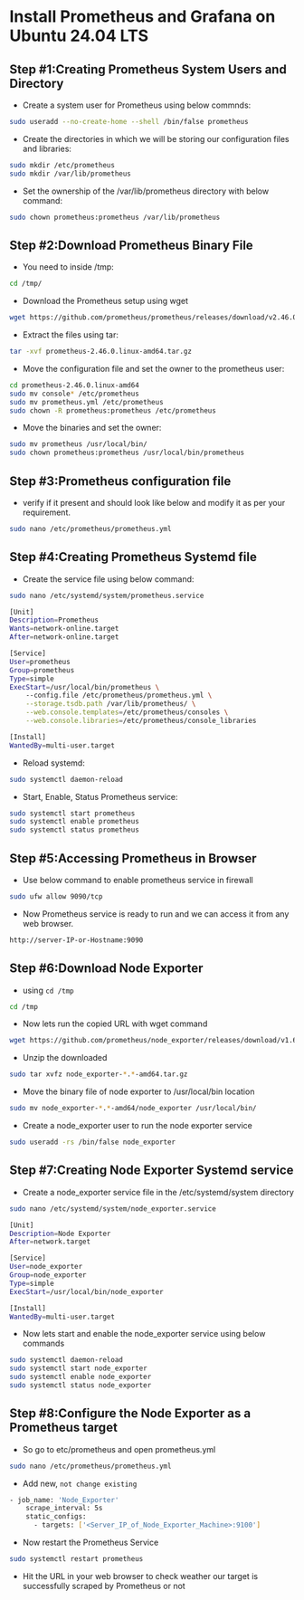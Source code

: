 # Install Prometheus and Grafana on Ubuntu 24.04 LTS

## Step #1:Creating Prometheus System Users and Directory
- Create a system user for Prometheus using below commnds:
```sh
sudo useradd --no-create-home --shell /bin/false prometheus
```
- Create the directories in which we will be storing our configuration files and libraries:
```sh
sudo mkdir /etc/prometheus
sudo mkdir /var/lib/prometheus
```
- Set the ownership of the /var/lib/prometheus directory with below command:
```sh
sudo chown prometheus:prometheus /var/lib/prometheus
```

## Step #2:Download Prometheus Binary File
- You need to inside /tmp:
```sh
cd /tmp/
```
- Download the Prometheus setup using wget
```sh
wget https://github.com/prometheus/prometheus/releases/download/v2.46.0/prometheus-2.46.0.linux-amd64.tar.gz
```
- Extract the files using tar:
```sh
tar -xvf prometheus-2.46.0.linux-amd64.tar.gz
```
- Move the configuration file and set the owner to the prometheus user:
```sh
cd prometheus-2.46.0.linux-amd64
sudo mv console* /etc/prometheus
sudo mv prometheus.yml /etc/prometheus
sudo chown -R prometheus:prometheus /etc/prometheus
```
- Move the binaries and set the owner:
```sh
sudo mv prometheus /usr/local/bin/
sudo chown prometheus:prometheus /usr/local/bin/prometheus
```

## Step #3:Prometheus configuration file
- verify if it present and should look like below and modify it as per your requirement.
```sh
sudo nano /etc/prometheus/prometheus.yml
```

## Step #4:Creating Prometheus Systemd file
- Create the service file using below command:
```sh
sudo nano /etc/systemd/system/prometheus.service
```
```sh
[Unit]
Description=Prometheus
Wants=network-online.target
After=network-online.target

[Service]
User=prometheus
Group=prometheus
Type=simple
ExecStart=/usr/local/bin/prometheus \
    --config.file /etc/prometheus/prometheus.yml \
    --storage.tsdb.path /var/lib/prometheus/ \
    --web.console.templates=/etc/prometheus/consoles \
    --web.console.libraries=/etc/prometheus/console_libraries

[Install]
WantedBy=multi-user.target
```
- Reload systemd:
```sh
sudo systemctl daemon-reload
```
- Start, Enable, Status Prometheus service:
```sh
sudo systemctl start prometheus
sudo systemctl enable prometheus
sudo systemctl status prometheus
```

## Step #5:Accessing Prometheus in Browser
- Use below command to enable prometheus service in firewall 
```sh
sudo ufw allow 9090/tcp
```
- Now Prometheus service is ready to run and we can access it from any web browser.
```sh
http://server-IP-or-Hostname:9090
```

## Step #6:Download Node Exporter
- using `cd /tmp`
```sh
cd /tmp
```
- Now lets run the copied URL with wget command
```sh
wget https://github.com/prometheus/node_exporter/releases/download/v1.6.1/node_exporter-1.6.1.linux-amd64.tar.gz
```
- Unzip the downloaded
```sh
sudo tar xvfz node_exporter-*.*-amd64.tar.gz
```
- Move the binary file of node exporter to /usr/local/bin location
```sh
sudo mv node_exporter-*.*-amd64/node_exporter /usr/local/bin/
```
- Create a node_exporter user to run the node exporter service
```sh
sudo useradd -rs /bin/false node_exporter
```

## Step #7:Creating Node Exporter Systemd service
- Create a node_exporter service file in the /etc/systemd/system directory
```sh
sudo nano /etc/systemd/system/node_exporter.service
```
```sh
[Unit]
Description=Node Exporter
After=network.target

[Service]
User=node_exporter
Group=node_exporter
Type=simple
ExecStart=/usr/local/bin/node_exporter

[Install]
WantedBy=multi-user.target
```
- Now lets start and enable the node_exporter service using below commands
```sh
sudo systemctl daemon-reload
sudo systemctl start node_exporter
sudo systemctl enable node_exporter
sudo systemctl status node_exporter
```

## Step #8:Configure the Node Exporter as a Prometheus target
- So go to etc/prometheus and open prometheus.yml
```sh
sudo nano /etc/prometheus/prometheus.yml
```
- Add new, `not change existing`
```sh
- job_name: 'Node_Exporter'
    scrape_interval: 5s
    static_configs:
      - targets: ['<Server_IP_of_Node_Exporter_Machine>:9100']
```
- Now restart the Prometheus Service
```sh
sudo systemctl restart prometheus
```
- Hit the URL in your web browser to check weather our target is successfully scraped by Prometheus or not